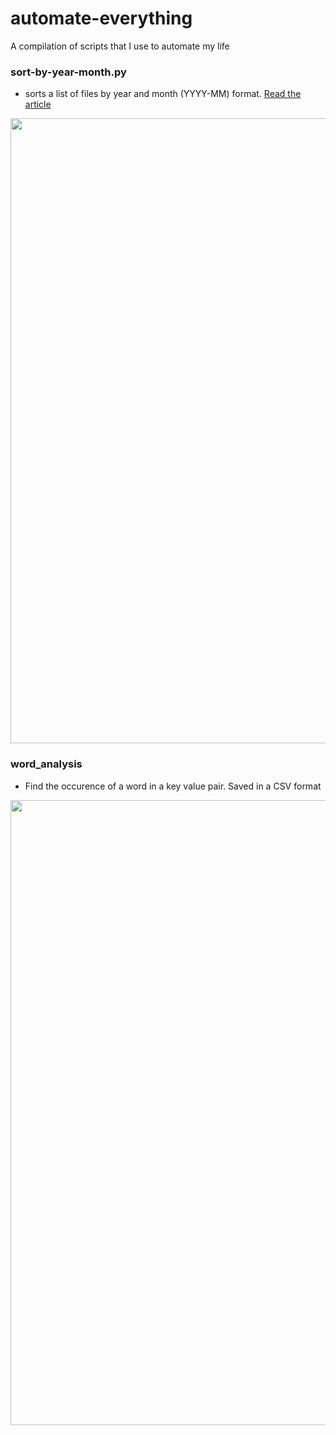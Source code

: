 # automate-everything
A compilation of scripts that I use to automate my life

### sort-by-year-month.py 
- sorts a list of files by year and month (YYYY-MM) format. [Read the article](https://dev.to/alfielytorres/organising-cat-videos-using-python-429g)

<img src="https://i.imgur.com/YS6aNBP.gif" width="1000">

### word_analysis
- Find the occurence of a word in a key value pair. Saved in a CSV format 

<img src="https://i.imgur.com/dup52Ms.gif" width="1000">

